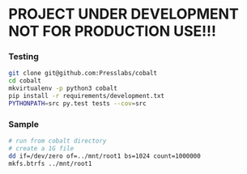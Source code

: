 # PROJECT UNDER DEVELOPMENT NOT FOR PRODUCTION USE!!!

### Testing

```bash
git clone git@github.com:Presslabs/cobalt
cd cobalt
mkvirtualenv -p python3 cobalt
pip install -r requirements/development.txt
PYTHONPATH=src py.test tests --cov=src
```

### Sample

```bash
# run from cobalt directory
# create a 1G file
dd if=/dev/zero of=../mnt/root1 bs=1024 count=1000000
mkfs.btrfs ../mnt/root1
```